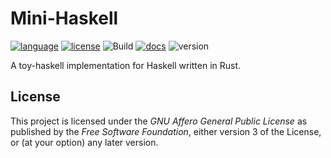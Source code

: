 # Mini-Haskell

[![language](https://img.shields.io/badge/language-Rust-red)](https://www.rust-lang.org/)
[![license](https://img.shields.io/badge/License-AGPL--v3.0-blueviolet)](https://www.gnu.org/licenses/agpl-3.0.html)
![Build](https://github.com/Krantz-XRF/mini-haskell/workflows/Build/badge.svg)
[![docs](https://img.shields.io/badge/Doc-GitHub%20Pages-brightgreen)](https://krantz-xrf.github.io/mini-haskell/)
![version](https://img.shields.io/badge/WIP-0.1-yellow)

A toy-haskell implementation for Haskell written in Rust.

## License

This project is licensed under the _GNU Affero General Public License_ as published by the _Free Software Foundation_, either version 3 of the License, or (at your option) any later version.
